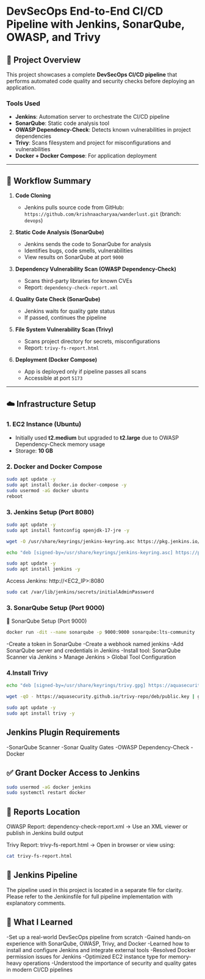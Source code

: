# DevSecOps End-to-End CI/CD Pipeline with Jenkins, SonarQube, OWASP, and Trivy

## 📌 Project Overview
This project showcases a complete **DevSecOps CI/CD pipeline** that performs automated code quality and security checks before deploying an application. 

### Tools Used
- **Jenkins**: Automation server to orchestrate the CI/CD pipeline
- **SonarQube**: Static code analysis tool
- **OWASP Dependency-Check**: Detects known vulnerabilities in project dependencies
- **Trivy**: Scans filesystem and project for misconfigurations and vulnerabilities
- **Docker + Docker Compose**: For application deployment

---

## 🔄 Workflow Summary

1. **Code Cloning**
   - Jenkins pulls source code from GitHub:  
     `https://github.com/krishnaacharyaa/wanderlust.git` (branch: `devops`)

2. **Static Code Analysis (SonarQube)**
   - Jenkins sends the code to SonarQube for analysis
   - Identifies bugs, code smells, vulnerabilities
   - View results on SonarQube at port `9000`

3. **Dependency Vulnerability Scan (OWASP Dependency-Check)**
   - Scans third-party libraries for known CVEs
   - Report: `dependency-check-report.xml`

4. **Quality Gate Check (SonarQube)**
   - Jenkins waits for quality gate status
   - If passed, continues the pipeline

5. **File System Vulnerability Scan (Trivy)**
   - Scans project directory for secrets, misconfigurations
   - Report: `trivy-fs-report.html`

6. **Deployment (Docker Compose)**
   - App is deployed only if pipeline passes all scans
   - Accessible at port `5173`

---

## ☁️ Infrastructure Setup

### 1. EC2 Instance (Ubuntu)
- Initially used **t2.medium** but upgraded to **t2.large** due to OWASP Dependency-Check memory usage
- Storage: **10 GB**

### 2. Docker and Docker Compose
```bash
sudo apt update -y
sudo apt install docker.io docker-compose -y
sudo usermod -aG docker ubuntu
reboot
```
### 3. Jenkins Setup (Port 8080)
```bash
sudo apt update -y
sudo apt install fontconfig openjdk-17-jre -y

wget -O /usr/share/keyrings/jenkins-keyring.asc https://pkg.jenkins.io/debian-stable/jenkins.io-2023.key

echo "deb [signed-by=/usr/share/keyrings/jenkins-keyring.asc] https://pkg.jenkins.io/debian-stable binary/" | sudo tee /etc/apt/sources.list.d/jenkins.list > /dev/null

sudo apt update -y
sudo apt install jenkins -y
```
Access Jenkins: http://<EC2_IP>:8080
```bash
sudo cat /var/lib/jenkins/secrets/initialAdminPassword
```
### 3. SonarQube Setup (Port 9000)
🔧 SonarQube Setup (Port 9000)
```bash
docker run -dit --name sonarqube -p 9000:9000 sonarqube:lts-community
```
-Create a token in SonarQube
-Create a webhook named jenkins
-Add SonarQube server and credentials in Jenkins
-Install tool: SonarQube Scanner via Jenkins > Manage Jenkins > Global Tool Configuration

### 4.Install Trivy
```bash
echo "deb [signed-by=/usr/share/keyrings/trivy.gpg] https://aquasecurity.github.io/trivy-repo/deb $(lsb_release -sc) main" | sudo tee /etc/apt/sources.list.d/trivy.list

wget -qO - https://aquasecurity.github.io/trivy-repo/deb/public.key | gpg --dearmor | sudo tee /usr/share/keyrings/trivy.gpg > /dev/null

sudo apt update -y
sudo apt install trivy -y
```
## Jenkins Plugin Requirements
   -SonarQube Scanner
   -Sonar Quality Gates
   -OWASP Dependency-Check
   -Docker

## ✅ Grant Docker Access to Jenkins
```bash
sudo usermod -aG docker jenkins
sudo systemctl restart docker
```

## 📂 Reports Location
   OWASP Report: dependency-check-report.xml
   → Use an XML viewer or publish in Jenkins build output
   
   Trivy Report: trivy-fs-report.html
   → Open in browser or view using:
   ```bash
   cat trivy-fs-report.html
   ```

## 🧪 Jenkins Pipeline
The pipeline used in this project is located in a separate file for clarity.
Please refer to the Jenkinsfile for full pipeline implementation with explanatory comments.

## 🙌 What I Learned
   -Set up a real-world DevSecOps pipeline from scratch
   -Gained hands-on experience with SonarQube, OWASP, Trivy, and Docker
   -Learned how to install and configure Jenkins and integrate external tools
   -Resolved Docker permission issues for Jenkins
   -Optimized EC2 instance type for memory-heavy operations
   -Understood the importance of security and quality gates in modern CI/CD pipelines





